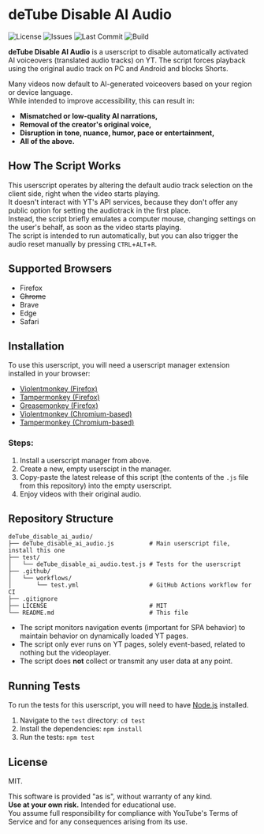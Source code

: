 # deTube Disable AI Audio

![License](https://img.shields.io/badge/license-MIT-red)
![Issues](https://img.shields.io/github/issues/MK2112/deTube_disable_ai_audio)
![Last Commit](https://img.shields.io/github/last-commit/MK2112/deTube_disable_ai_audio)
![Build](https://github.com/MK2112/deTube_disable_ai_audio/actions/workflows/test.yml/badge.svg)

**deTube Disable AI Audio** is a userscript to disable automatically activated AI voiceovers (translated audio tracks) on YT.
The script forces playback using the original audio track on PC and Android and blocks Shorts.

Many videos now default to AI-generated voiceovers based on your region or device language.<br>
While intended to improve accessibility, this can result in:

- **Mismatched or low-quality AI narrations,**
- **Removal of the creator's original voice,**
- **Disruption in tone, nuance, humor, pace or entertainment,**
- **All of the above.**

## How The Script Works

This userscript operates by altering the default audio track selection on the client side, right when the video starts playing.<br>
It doesn't interact with YT's API services, because they don't offer any public option for setting the audiotrack in the first place.<br>
Instead, the script briefly emulates a computer mouse, changing settings on the user's behalf, as soon as the video starts playing.<br>
The script is intended to run automatically, but you can also trigger the audio reset manually by pressing `CTRL`+`ALT`+`R`.

## Supported Browsers

- Firefox
- ~~Chrome~~
- Brave
- Edge
- Safari

## Installation

To use this userscript, you will need a userscript manager extension installed in your browser:

- [Violentmonkey (Firefox)](https://addons.mozilla.org/en-US/firefox/addon/violentmonkey/)
- [Tampermonkey (Firefox)](https://addons.mozilla.org/en-US/firefox/addon/tampermonkey/)
- [Greasemonkey (Firefox)](https://addons.mozilla.org/en-US/firefox/addon/greasemonkey/)
- [Violentmonkey (Chromium-based)](https://chromewebstore.google.com/detail/violentmonkey/jinjaccalgkegednnccohejagnlnfdag)
- [Tampermonkey (Chromium-based)](https://chromewebstore.google.com/detail/tampermonkey/dhdgffkkebhmkfjojejmpbldmpobfkfo)

### Steps:

1. Install a userscript manager from above.
3. Create a new, empty userscipt in the manager.
4. Copy-paste the latest release of this script (the contents of the `.js` file from this repository) into the empty userscript.
5. Enjoy videos with their original audio.

## Repository Structure

```
deTube_disable_ai_audio/
├── deTube_disable_ai_audio.js          # Main userscript file, install this one
├── test/
│   └── deTube_disable_ai_audio.test.js # Tests for the userscript
├── .github/
│   └── workflows/
│       └── test.yml                    # GitHub Actions workflow for CI
├── .gitignore
├── LICENSE                             # MIT
└── README.md                           # This file
```

- The script monitors navigation events (important for SPA behavior) to maintain behavior on dynamically loaded YT pages.
- The script only ever runs on YT pages, solely event-based, related to nothing but the videoplayer.
- The script does **not** collect or transmit any user data at any point.

## Running Tests

To run the tests for this userscript, you will need to have [Node.js](https://nodejs.org/) installed.

1. Navigate to the `test` directory: `cd test`
2. Install the dependencies: `npm install`
3. Run the tests: `npm test`

## License

MIT.

This software is provided "as is", without warranty of any kind.<br>
**Use at your own risk.** Intended for educational use.<br>
You assume full responsibility for compliance with YouTube's Terms of Service and for any consequences arising from its use.
